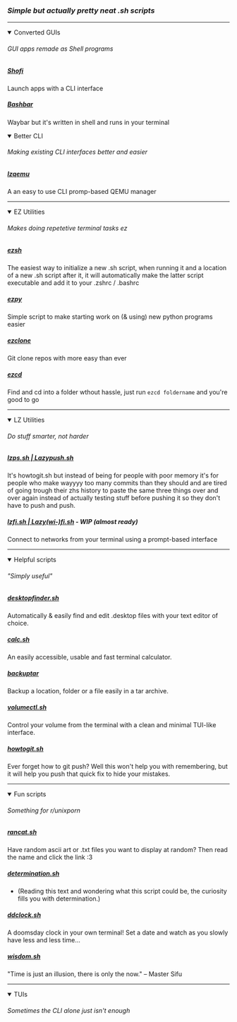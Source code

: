 ### *Simple but actually pretty neat .sh scripts*
-- -
<details open>
<summary>Converted GUIs</summary>

###### *GUI apps remade as Shell programs*

##### [Shofi](https://github.com/arxari/shofi)
Launch apps with a CLI interface

##### [Bashbar](https://github.com/arxari/bashbar)
Waybar but it's written in shell and runs in your terminal
</details open>

<details open>
<summary>Better CLI</summary>

###### *Making existing CLI interfaces better and easier*

##### [lzqemu](https://github.com/AAATBSGSHU/lzqemu)
A an easy to use CLI promp-based QEMU manager
-- -
</details open>

<details open>
<summary>EZ Utilities</summary>

###### *Makes doing repetetive terminal tasks ez*

##### [ezsh](https://github.com/AAATBSGSHU/ezsh)
The easiest way to initialize a new .sh script, when running it and a location of a new .sh script after it, it will automatically make the latter script executable and add it to your .zshrc / .bashrc

##### [ezpy](https://github.com/AAATBSGSHU/ezpy)
Simple script to make starting work on (& using) new python programs easier

##### [ezclone](https://github.com/AAATBSGSHU/ezclone)
Git clone repos with more easy than ever

##### [ezcd](https://github.com/AAATBSGSHU/ezcd)
Find and cd into a folder wthout hassle, just run ```ezcd foldername``` and you're good to go
-- -
</details open>

<details open>
<summary>LZ Utilities</summary>

###### *Do stuff smarter, not harder*

##### [lzps.sh | Lazypush.sh](https://github.com/AAATBSGSHU/lzps.sh)
It's howtogit.sh but instead of being for people with poor memory it's for people who make wayyyy too many commits than they should and are tired of going trough their zhs history to paste the same three things over and over again instead of actually testing stuff before pushing it so they don't have to push and push.

##### [lzfi.sh | Lazy(wi-)fi.sh](https://github.com/AAATBSGSHU/lzfi.sh) - WIP (almost ready)
Connect to networks from your terminal using a prompt-based interface

-- -
</details open>

<details open>
<summary>Helpful scripts</summary>

###### *"Simply useful"*
##### [desktopfinder.sh](https://github.com/AAATBSGSHU/desktopfinder.sh)
Automatically & easily find and edit .desktop files with your text editor of choice.

##### [calc.sh](https://github.com/AAATBSGSHU/calc.sh)
An easily accessible, usable and fast terminal calculator.

##### [backuptar](https://github.com/AAATBSGSHU/backuptar)
Backup a location, folder or a file easily in a tar archive.

##### [volumectl.sh](https://github.com/AAATBSGSHU/volumectl.sh)
Control your volume from the terminal with a clean and minimal TUI-like interface.

##### [howtogit.sh](https://github.com/AAATBSGSHU/howtogit.sh)
Ever forget how to git push? Well this won't help you with remembering, but it will help you push that quick fix to hide your mistakes.
-- -
</details open>


<details open>
<summary>Fun scripts</summary>

###### *Something for r/unixporn*
##### [rancat.sh](https://github.com/AAATBSGSHU/rancat.sh)
Have random ascii art or .txt files you want to display at random? Then read the name and click the link :3

##### [determination.sh](https://github.com/AAATBSGSHU/determination.sh)
* (Reading this text and wondering what this script could be, the curiosity fills you with determination.)

##### [ddclock.sh](https://github.com/AAATBSGSHU/ddclock.sh)
A doomsday clock in your own terminal! Set a date and watch as you slowly have less and less time...

##### [wisdom.sh](https://github.com/AAATBSGSHU/wisdom.sh)
"Time is just an illusion, there is only the now." – Master Sifu
-- -
</details open>


<details open>
<summary>TUIs</summary>

###### *Sometimes the CLI alone just isn't enough*

</details open>

